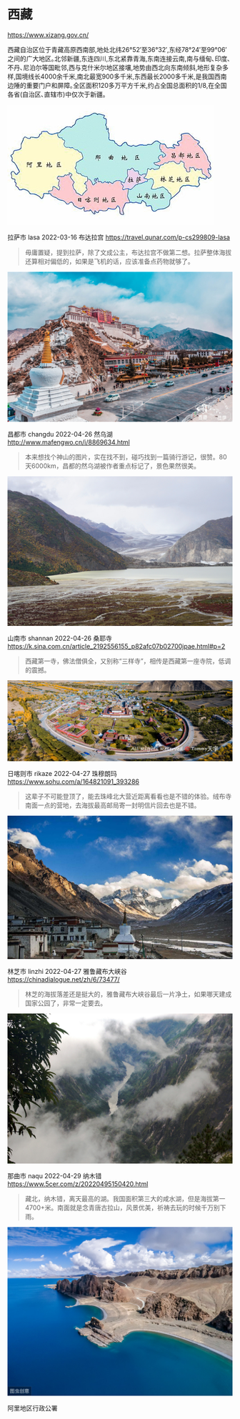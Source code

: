 # 西藏

https://www.xizang.gov.cn/

西藏自治区位于青藏高原西南部,地处北纬26°52′至36°32′,东经78°24′至99°06′之间的广大地区｡北邻新疆,东连四川,东北紧靠青海,东南连接云南,南与缅甸､印度､不丹､尼泊尔等国毗邻,西与克什米尔地区接壤,地势由西北向东南倾斜,地形复杂多样,国境线长4000余千米,南北最宽900多千米,东西最长2000多千米,是我国西南边陲的重要门户和屏障｡全区面积120多万平方千米,约占全国总面积的1/8,在全国各省(自治区､直辖市)中仅次于新疆｡

![西藏](xizang.png)

拉萨市 lasa 2022-03-16 布达拉宫 https://travel.qunar.com/p-cs299809-lasa

> 毋庸置疑，提到拉萨，除了文成公主，布达拉宫不做第二想。拉萨整体海拔还算相对偏低的，如果是飞机的话，应该准备点药物就够了。

![拉萨](lasa.jpeg)

昌都市 changdu 2022-04-26 然乌湖 http://www.mafengwo.cn/i/8869634.html

> 本来想找个神山的图片，实在找不到，碰巧找到一篇骑行游记，很赞。80天6000km，昌都的然乌湖被作者重点标记了，景色果然很美。

![昌都](changdu.jpeg)

山南市 shannan 2022-04-26 桑耶寺 https://k.sina.com.cn/article_2192556155_p82afc07b02700jpae.html#p=2

> 西藏第一寺，佛法僧俱全，又别称“三样寺”，相传是西藏第一座寺院，低调的震撼。

![山南](shannan.jpeg)

日喀则市 rikaze 2022-04-27 珠穆朗玛 https://www.sohu.com/a/164821091_393286

> 这辈子不可能登顶了，能去珠峰北大营近距离看看也是不错的体验。绒布寺南面一点的营地，去海拔最高邮局寄一封明信片回去也是不错。

![日喀则](rikaze.jpeg)

林芝市 linzhi 2022-04-27 雅鲁藏布大峡谷 https://chinadialogue.net/zh/6/73477/

> 林芝的海拔落差还是挺大的，雅鲁藏布大峡谷最后一片净土，如果哪天建成国家公园了，非常一定要去。

![林芝](linzhi.jpeg)

那曲市 naqu 2022-04-29 纳木错 https://www.5cer.com/z/20220495150420.html

> 藏北，纳木错，离天最高的湖。我国面积第三大的咸水湖，但是海拔第一4700+米。南面就是念青唐古拉山，风景优美，祈祷去玩的时候千万别下雨。

![那曲](naqu.jpeg)

阿里地区行政公署